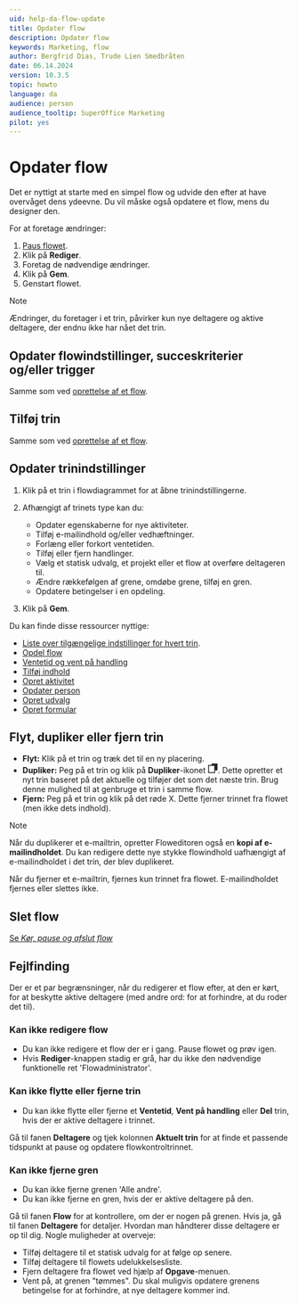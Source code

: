 ```yaml
---
uid: help-da-flow-update
title: Opdater flow
description: Opdater flow
keywords: Marketing, flow
author: Bergfrid Dias, Trude Lien Smedbråten
date: 06.14.2024
version: 10.3.5
topic: howto
language: da
audience: person
audience_tooltip: SuperOffice Marketing
pilot: yes
---
```


# Opdater flow

Det er nyttigt at starte med en simpel flow og udvide den efter at have overvåget dens ydeevne. Du vil måske også opdatere et flow, mens du designer den.

For at foretage ændringer:

1. [Paus flowet][1].
2. Klik på **Rediger**.
3. Foretag de nødvendige ændringer.
4. Klik på **Gem**.
5. Genstart flowet.

> [!NOTE]
> Ændringer, du foretager i et trin, påvirker kun nye deltagere og aktive deltagere, der endnu ikke har nået det trin.

## Opdater flowindstillinger, succeskriterier og/eller trigger

Samme som ved [oprettelse af et flow][2].

## Tilføj trin

Samme som ved [oprettelse af et flow][3].

## Opdater trinindstillinger

1. Klik på et trin i flowdiagrammet for at åbne trinindstillingerne.
2. Afhængigt af trinets type kan du:

   * Opdater egenskaberne for nye aktiviteter.
   * Tilføj e-mailindhold og/eller vedhæftninger.
   * Forlæng eller forkort ventetiden.
   * Tilføj eller fjern handlinger.
   * Vælg et statisk udvalg, et projekt eller et flow at overføre deltageren til.
   * Ændre rækkefølgen af grene, omdøbe grene, tilføj en gren.
   * Opdatere betingelser i en opdeling.

3. Klik på **Gem**.

Du kan finde disse ressourcer nyttige:

* [Liste over tilgængelige indstillinger for hvert trin][6].
* [Opdel flow][5]
* [Ventetid og vent på handling][4]
* [Tilføj indhold][7]
* [Opret aktivitet][9]
* [Opdater person][8]
* [Opret udvalg][11]
* [Opret formular][10]

## Flyt, dupliker eller fjern trin

* **Flyt:** Klik på et trin og træk det til en ny placering.
* **Dupliker:** Peg på et trin og klik på **Dupliker**-ikonet ![ikon][img11]. Dette opretter et nyt trin baseret på det aktuelle og tilføjer det som det næste trin. Brug denne mulighed til at genbruge et trin i samme flow.
* **Fjern:** Peg på et trin og klik på det røde X. Dette fjerner trinnet fra flowet (men ikke dets indhold).

> [!NOTE]
> Når du duplikerer et e-mailtrin, opretter Floweditoren også en **kopi af e-mailindholdet**. Du kan redigere dette nye stykke flowindhold uafhængigt af e-mailindholdet i det trin, der blev duplikeret.
>
> Når du fjerner et e-mailtrin, fjernes kun trinnet fra flowet. E-mailindholdet fjernes eller slettes ikke.

## Slet flow

[Se *Kør, pause og afslut flow*][1]

## Fejlfinding

Der er et par begrænsninger, når du redigerer et flow efter, at den er kørt, for at beskytte aktive deltagere (med andre ord: for at forhindre, at du roder det til).

### Kan ikke redigere flow

* Du kan ikke redigere et flow der er i gang. Pause flowet og prøv igen.
* Hvis **Rediger**-knappen stadig er grå, har du ikke den nødvendige funktionelle ret 'Flowadministrator'.

### Kan ikke flytte eller fjerne trin

* Du kan ikke flytte eller fjerne et **Ventetid**, **Vent på handling** eller **Del** trin, hvis der er aktive deltagere i trinnet.

Gå til fanen **Deltagere** og tjek kolonnen **Aktuelt trin** for at finde et passende tidspunkt at pause og opdatere flowkontroltrinnet.

### Kan ikke fjerne gren

* Du kan ikke fjerne grenen 'Alle andre'.
* Du kan ikke fjerne en gren, hvis der er aktive deltagere på den.

Gå til fanen **Flow** for at kontrollere, om der er nogen på grenen. Hvis ja, gå til fanen **Deltagere** for detaljer. Hvordan man håndterer disse deltagere er op til dig. Nogle muligheder at overveje:

* Tilføj deltagere til et statisk udvalg for at følge op senere.
* Tilføj deltagere til flowets udelukkelsesliste.
* Fjern deltagere fra flowet ved hjælp af **Opgave**-menuen.
* Vent på, at grenen "tømmes". Du skal muligvis opdatere grenens betingelse for at forhindre, at nye deltagere kommer ind.

<!-- Referenced links -->
[1]: run-pause-end.md
[2]: create.md
[3]: create.md#add-step
[4]: create.md#wait
[5]: split.md
[6]: step-settings.md
[7]: content.md
[8]: define-flow-actions.md#update
[9]: define-flow-actions.md#create
[10]: ../../forms/learn/create.md
[11]: ../../../search-options/selection/learn/create/tutorial.yml

<!-- Referenced images -->
[img11]: ../../../../../common/icons/duplicate-icon.png
